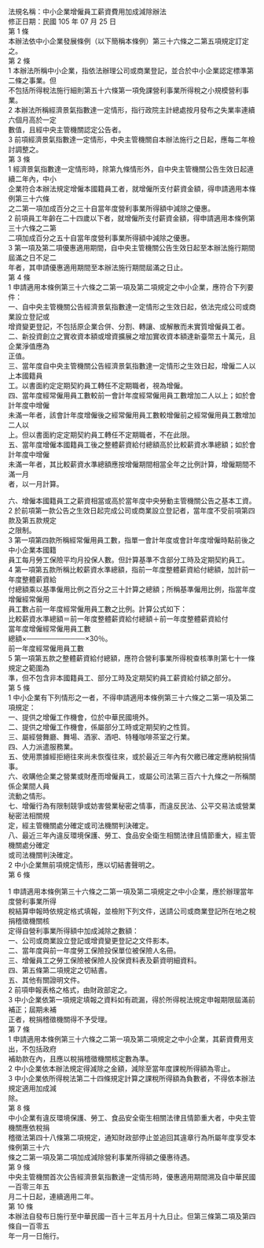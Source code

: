 法規名稱：中小企業增僱員工薪資費用加成減除辦法  
修正日期：民國 105 年 07 月 25 日  
第 1 條  
本辦法依中小企業發展條例（以下簡稱本條例）第三十六條之二第五項規定訂定之。  
第 2 條  
1 本辦法所稱中小企業，指依法辦理公司或商業登記，並合於中小企業認定標準第二條之事業。但  
不包括所得稅法施行細則第五十六條第一項免課營利事業所得稅之小規模營利事業。  
2 本辦法所稱經濟景氣指數達一定情形，指行政院主計總處按月發布之失業率連續六個月高於一定  
數值，且經中央主管機關認定公告者。  
3 前項經濟景氣指數達一定情形，中央主管機關自本辦法施行之日起，應每二年檢討調整之。  
第 3 條  
1 經濟景氣指數達一定情形時，除第九條情形外，自中央主管機關公告生效日起連續二年內，中小  
企業符合本辦法規定增僱本國籍員工者，就增僱所支付薪資金額，得申請適用本條例第三十六條  
之二第一項加成百分之三十自當年度營利事業所得額中減除之優惠。  
2 前項員工年齡在二十四歲以下者，就增僱所支付薪資金額，得申請適用本條例第三十六條之二第  
二項加成百分之五十自當年度營利事業所得額中減除之優惠。  
3 第一項及第二項優惠適用期間，自中央主管機關公告生效日起至本辦法施行期間屆滿之日不足二  
年者，其申請優惠適用期間至本辦法施行期間屆滿之日止。  
第 4 條  
1 申請適用本條例第三十六條之二第一項及第二項規定之中小企業，應符合下列要件：  
一、自中央主管機關公告經濟景氣指數達一定情形之生效日起，依法完成公司或商業設立登記或  
增資變更登記，不包括原企業合併、分割、轉讓、或解散而未實質增僱員工者。  
二、新投資創立之實收資本額或增資擴展之增加實收資本額達新臺幣五十萬元，且企業淨值應為  
正值。  
三、當年度自中央主管機關公告經濟景氣指數達一定情形之生效日起，增僱二人以上本國籍員  
工。以書面約定定期契約員工轉任不定期職者，視為增僱。  
四、當年度經常僱用員工數較前一會計年度經常僱用員工數增加二人以上；如於會計年度中增僱  
未滿一年者，該會計年度增僱後之經常僱用員工數較增僱前之經常僱用員工數增加二人以  
上。但以書面約定定期契約員工轉任不定期職者，不在此限。  
五、當年度增僱本國籍員工後之整體薪資給付總額高於比較薪資水準總額；如於會計年度中增僱  
未滿一年者，其比較薪資水準總額應按增僱期間相當全年之比例計算，增僱期間不滿一月  
者，以一月計算。  


六、增僱本國籍員工之薪資相當或高於當年度中央勞動主管機關公告之基本工資。  
2 於前項第一款公告之生效日起完成公司或商業設立登記者，當年度不受前項第四款及第五款規定  
之限制。  
3 第一項第四款所稱經常僱用員工數，指單一會計年度或會計年度增僱時點前後之中小企業本國籍  
員工每月勞工保險平均月投保人數。但計算基準不含部分工時及定期契約員工。  
4 第一項第五款所稱比較薪資水準總額，指前一年度整體薪資給付總額，加計前一年度整體薪資給  
付總額乘以基準僱用比例之百分之三十計算之總額；所稱基準僱用比例，指當年度增僱經常僱用  
員工數占前一年度經常僱用員工數之比例。計算公式如下：  
比較薪資水準總額＝前一年度整體薪資給付總額＋前一年度整體薪資給付  
當年度增僱經常僱用員工數  
總額×────────────×30％。  
前一年度經常僱用員工數  
5 第一項第五款之整體薪資給付總額，應符合營利事業所得稅查核準則第七十一條規定之範圍為  
準，但不包含非本國籍員工、部分工時及定期契約員工薪資給付額之部分。  
第 5 條  
1 中小企業有下列情形之一者，不得申請適用本條例第三十六條之二第一項及第二項規定：  
一、提供之增僱工作機會，位於中華民國境外。  
二、提供之增僱工作機會，係屬部分工時或定期契約之性質。  
三、屬經營舞廳、舞場、酒家、酒吧、特種咖啡茶室之行業。  
四、人力派遣服務業。  
五、使用票據經拒絕往來尚未恢復往來，或於最近三年內有欠繳已確定應納稅捐情事。  
六、收購他企業之營業或財產而增僱員工，或屬公司法第三百六十九條之一所稱關係企業間人員  
流動之情形。  
七、增僱行為有限制競爭或妨害營業秘密之情事，而違反民法、公平交易法或營業秘密法相關規  
定，經主管機關處分確定或司法機關判決確定。  
八、最近三年內違反環境保護、勞工、食品安全衛生相關法律且情節重大，經主管機關處分確定  
或司法機關判決確定。  
2 中小企業無前項規定情形，應以切結書聲明之。  
第 6 條  


1 申請適用本條例第三十六條之二第一項及第二項規定之中小企業，應於辦理當年度營利事業所得  
稅結算申報時依規定格式填報，並檢附下列文件，送請公司或商業登記所在地之稅捐稽徵機關核  
定得自營利事業所得額中加成減除之數額：  
一、公司或商業設立登記或增資變更登記之文件影本。  
二、當年度與前一年度勞工保險投保單位被保險人名冊。  
三、增僱員工之勞工保險被保險人投保資料表及薪資明細資料。  
四、第五條第二項規定之切結書。  
五、其他有關證明文件。  
2 前項申報表格之格式，由財政部定之。  
3 中小企業依第一項規定填報之資料如有疏漏，得於所得稅法規定申報期限屆滿前補正；屆期未補  
正者，稅捐稽徵機關得不予受理。  
第 7 條  
1 申請適用本條例第三十六條之二第一項及第二項規定之中小企業，其薪資費用支出，不包括政府  
補助款在內，且應以稅捐稽徵機關核定數為準。  
2 中小企業依本辦法規定得減除之金額，減除至當年度課稅所得額為零止。  
3 中小企業依所得稅法第二十四條規定計算之課稅所得額為負數者，不得依本辦法規定適用加成減  
除。  
第 8 條  
中小企業有違反環境保護、勞工、食品安全衛生相關法律且情節重大者，中央主管機關應依稅捐  
稽徵法第四十八條第二項規定，通知財政部停止並追回其違章行為所屬年度享受本條例第三十六  
條之二第一項及第二項加成減除營利事業所得額之優惠待遇。  
第 9 條  
中央主管機關首次公告經濟景氣指數達一定情形時，優惠適用期間溯及自中華民國一百零三年五  
月二十日起，連續適用二年。  
第 10 條  
本辦法自發布日施行至中華民國一百十三年五月十九日止。但第三條第二項及第四條自一百零五  
年一月一日施行。  


